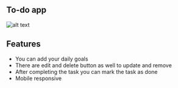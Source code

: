 ## To-do app 

![alt text](https://i.ibb.co/jHx5p3n/To-do-app.png)

## Features
+ You can add your daily goals
+ There are edit and delete button as well to update and remove
+ After completing the task you can mark the task as done
+ Mobile responsive